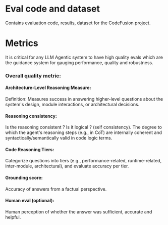 # Eval code and dataset 

Contains evaluation code, results, dataset for the CodeFusion project.



# Metrics

 It is critical for any LLM Agentic system to have high quality evals which are the guidance system for gauging performance, quality and robustness.

### Overall quality metric:

####  Architecture-Level Reasoning Measure:
  Definition: Measures success in answering higher-level questions about the system's design, module interactions, or architectural decisions.

#### Reasoning consistency:
Is the reasoning consistent ? Is it logical ? (self consistency).
The degree to which the agent's reasoning steps (e.g., in CoT) are internally coherent and syntactically/semantically valid in code logic terms.

#### Code Reasoning Tiers:
Categorize questions into tiers (e.g., performance-related, runtime-related, inter-module, architectural), and evaluate accuracy per tier.

#### Grounding score:
Accuracy of answers from a factual perspective.

#### Human eval (optional):
Human perception of whether the answer was sufficient, accurate and helpful.
